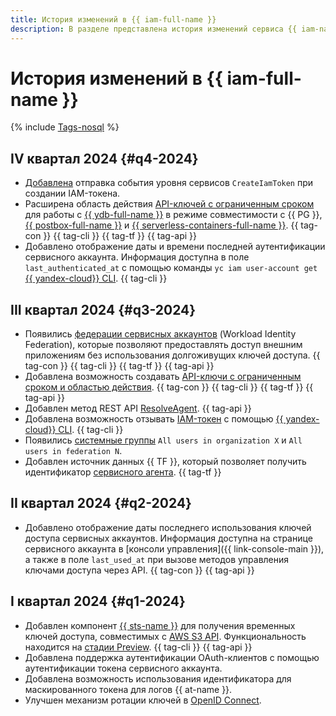 ```yaml
---
title: История изменений в {{ iam-full-name }}
description: В разделе представлена история изменений сервиса {{ iam-name }}.
---
```



# История изменений в {{ iam-full-name }}

{% include [Tags-nosql](../_includes/release-notes-tags-nosql.md) %}


## IV квартал 2024 {#q4-2024}

* [Добавлена](../iam/at-ref.md#data-plane-events) отправка события уровня сервисов `CreateIamToken` при создании IAM-токена.
* Расширена область действия [API-ключей с ограниченным сроком](./concepts/authorization/api-key.md#supported-services) для работы с [{{ ydb-full-name }}](../ydb/) в режиме совместимости с {{ PG }}, [{{ postbox-full-name }}](../postbox/) и [{{ serverless-containers-full-name }}](../serverless-containers/). {{ tag-con }} {{ tag-cli }} {{ tag-tf }} {{ tag-api }}
* Добавлено отображение даты и времени последней аутентификации сервисного аккаунта. Информация доступна в поле `last_authenticated_at` с помощью команды `yc iam user-account get` [{{ yandex-cloud}} CLI](../cli/cli-ref/iam/cli-ref/user-account/get). {{ tag-cli }}


## III квартал 2024 {#q3-2024}

* Появились [федерации сервисных аккаунтов](./concepts/workload-identity.md) (Workload Identity Federation), которые позволяют предоставлять доступ внешним приложениям без использования долгоживущих ключей доступа. {{ tag-con }} {{ tag-cli }} {{ tag-tf }} {{ tag-api }}
* Добавлена возможность создавать [API-ключи с ограниченным сроком и областью действия](./concepts/authorization/api-key.md#scoped-api-keys). {{ tag-con }} {{ tag-cli }} {{ tag-tf }} {{ tag-api }}
* Добавлен метод REST API [ResolveAgent](./api-ref/ServiceControl/resolveAgent.md). {{ tag-api }}
* Добавлена возможность отзывать [IAM-токен](./concepts/authorization/iam-token.md) с помощью [{{ yandex-cloud}} CLI](../cli/cli-ref/iam/cli-ref/revoke-token.md). {{ tag-cli }}
* Появились [системные группы](./concepts/access-control/system-group.md) `All users in organization X` и `All users in federation N`.
* Добавлен источник данных {{ TF }}, который позволяет получить идентификатор [сервисного агента](./concepts/service-control.md#service-agent). {{ tag-tf }}


## II квартал 2024 {#q2-2024}

* Добавлено отображение даты последнего использования ключей доступа сервисных аккаунтов. Информация доступна на странице сервисного аккаунта в [консоли управления]({{ link-console-main }}), а также в поле `last_used_at` при вызове методов управления ключами доступа через API. {{ tag-con }} {{ tag-api }}


## I квартал 2024 {#q1-2024}

* Добавлен компонент [{{ sts-name }}](./concepts/authorization/sts.md) для получения временных ключей доступа, совместимых с [AWS S3 API](../storage/s3/index.md). Функциональность находится на [стадии Preview](../overview/concepts/launch-stages.md). {{ tag-cli }} {{ tag-api }}
* Добавлена поддержка аутентификации OAuth-клиентов с помощью аутентификации токена сервисного аккаунта.
* Добавлена возможность использования идентификатора для маскированного токена для логов {{ at-name }}.
* Улучшен механизм ротации ключей в [OpenID Connect](https://openid.net/).